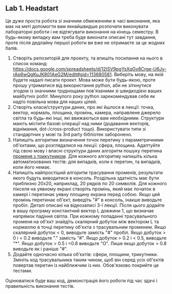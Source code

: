 ## Lab 1. Headstart

Це дуже проста робота зі значним обмеженням в часі виконання, яка має на меті допомогти вам якнайшвидше розпочати виконувати лабораторні роботи і не відтягувати виконання на кінець семестру. В будь-якому випадку вам треба буде виконати описані тут завдання, проте після дедлайну першої роботи ви вже не отримаєте за це жодних балів.

  1. Створіть репозиторій для проекту, та впишіть посилання на нього в список команд: https://docs.google.com/spreadsheets/d/12ISV9pgYsXqGv8Crge-U6Jv-rAp6wQgKuJK801AeG2M/edit#gid=113680581. Виберіть мову, на якій будете надалі писати проект. Мова може бути будь-якою, проте прошу утриматися від використання python, аби не зіткнутися згодом із значними труднощами пов'язаними зі швидкодією ваших майбутніх робіт. Минулого року python зарекомендував себе як надто повільна мова для наших цілей.
  2. Створіть класи/структури даних, про які йшлося в лекції: точка, вектор, нормаль, площина, промінь, камера, направлене джерело світла та будь-які інші, які ввижаються вам необхідними. Структури мають містити базові операції над ними (додавання векторів, віднімання, dot-/cross-product тощо). Використувати типи зі стандартних у мові та 3rd party бібліотек заборонено.
  3. Напишіть алгоритми визначення точок перетину з параметричними об'єктами, що розглядалися на лекції: сфера, площина. Адаптуйте під свою мову і власні структури даних алгоритм пошуку перетина [променя з трикутником](https://en.wikipedia.org/wiki/M%C3%B6ller%E2%80%93Trumbore_intersection_algorithm). Для кожного алгоритму напишіть кілька автоматизованих тестів: для випадків, коли є перетин, та випадків, коли його немає.
  4. Напишіть найпростіший алгоритм трасування променів, результати якого будуть виводитися в консоль. Роздільна здатність має бути приблизно 20х20, наприклад, 20 рядків по 20 символів. Для кожного пікселя на уявному екрані створіть промінь, який має початок в камері і перетинає уявну площину екрана перед собою. Якщо цей промінь перетинає об'єкт, виведіть "#" в консоль, інакше виводьте пробіл. Деталі описані на відеозаписі 3-ї лекції.
     Після цього додайте в вашу програму константний вектор L довжини 1, що визначає напрямок падіння світла. При кожному попаданні трасувального променя на об'єкт знайдіть скалярний добуток між вектором L та нормаллю в точці перетину об'єкта з трасувальним променем. Якщо скалярний добуток < 0, виводьте замість "#" пробіл. Якщо добуток > 0 і < 0.2 виводьте "." замість "#". Якщо добуток > 0.2 і < 0.5, виводьте "*". Якщо добуток > 0.5 і <0.8 виводьте "O". Лише якщо добуток > 0.8 виводьте як і раніше "#".
  5. Додайте одночасно кілька об'єктів: сфери, площини, трикутники. Змініть код трасувальника таким чином, щоб він серед усіх об'єктів повертав перетин із найближчим із них. Обов'язково покрийте це тестами.

Оцінюватися буде ваш код, демонстрація його роботи під час здачі і правильність виконання тестів.
